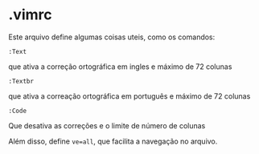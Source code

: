 # .vimrc

Este arquivo define algumas coisas uteis, como os comandos:

`:Text`

que ativa a correção ortográfica em ingles e máximo de 72 colunas

`:Textbr`

que ativa a correação ortográfica em português e máximo de 72 colunas

`:Code`

Que desativa as correções e o limite de número de colunas


Além disso, define `ve=all`, que facilita a navegação no arquivo.

